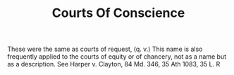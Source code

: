 ---
title: Courts Of Conscience
letter: C
permalink: "/definitions/bld-courts-of-conscience.html"
body: These were the same as courts of request, (q. v.) This name is also frequently
  applied to the courts of equity or of chancery, not as a name but as a description.
  See Harper v. Clayton, 84 Md. 346, 35 Ath 1083, 35 L. R
published_at: '2018-07-07'
source: Black's Law Dictionary 2nd Ed (1910)
layout: post
---